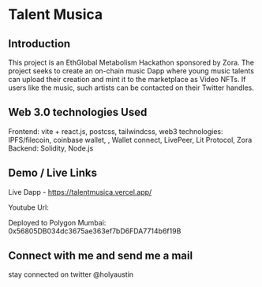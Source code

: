 # Talent Musica 

## Introduction
This project is an EthGlobal Metabolism Hackathon sponsored by Zora. The project seeks to create an on-chain music Dapp where young music talents can upload their creation and mint it to the marketplace as Video NFTs. If users like the music, such artists can be contacted on their Twitter handles.

## Web 3.0 technologies Used

Frontend: vite + react.js, postcss, tailwindcss, 
web3 technologies: IPFS/filecoin, coinbase wallet, , Wallet connect, LivePeer, Lit Protocol, Zora
Backend: Solidity, Node.js

## Demo / Live Links
Live Dapp - https://talentmusica.vercel.app/

Youtube Url: 

Deployed to Polygon Mumbai: 0x56805DB034dc3675ae363ef7bD6FDA7714b6f19B


## Connect with me and send me a mail

stay connected on twitter @holyaustin
